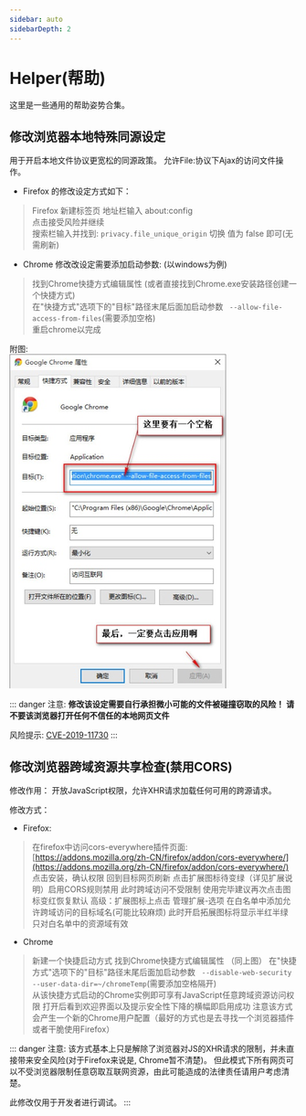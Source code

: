 ```yaml
---
sidebar: auto
sidebarDepth: 2
---
```


# Helper(帮助)

这里是一些通用的帮助姿势合集。

## 修改浏览器本地特殊同源设定

用于开启本地文件协议更宽松的同源政策。
允许File:协议下Ajax的访问文件操作。

- Firefox 的修改设定方式如下：
> Firefox 新建标签页 地址栏输入 about:config  
> 点击接受风险并继续  
> 搜索栏输入并找到: `privacy.file_unique_origin`
> 切换 值为 false 即可(无需刷新)  

- Chrome 修改改设定需要添加启动参数: (以windows为例) 
> 找到Chrome快捷方式编辑属性 (或者直接找到Chrome.exe安装路径创建一个快捷方式)   
> 在"快捷方式"选项下的"目标"路径末尾后面加启动参数 ` --allow-file-access-from-files`(需要添加空格)  
> 重启chrome以完成  

附图:  
![Chrome添加启动参数示例](/assets/images/add-file-access.jpg "Chrome添加启动参数")

::: danger 注意:
**修改该设定需要自行承担微小可能的文件被碰撞窃取的风险！**
**请不要该浏览器打开任何不信任的本地网页文件**  

风险提示: [CVE-2019-11730](https://www.mozilla.org/en-US/security/advisories/mfsa2019-21/#CVE-2019-11730)
:::


## 修改浏览器跨域资源共享检查(禁用CORS)

修改作用：
开放JavaScript权限，允许XHR请求加载任何可用的跨源请求。

修改方式：
<!-- Refer: https://stackoverflow.com/questions/41395583/how-to-disable-cors-in-mozilla-firefox -->
- Firefox:
> 在firefox中访问cors-everywhere插件页面: [https://addons.mozilla.org/zh-CN/firefox/addon/cors-everywhere/](https://addons.mozilla.org/zh-CN/firefox/addon/cors-everywhere/)
> 点击安装，确认权限
> 回到目标网页刷新 点击扩展图标待变绿（详见扩展说明）启用CORS规则禁用 此时跨域访问不受限制
> 使用完毕建议再次点击图标变红恢复默认
> 高级：扩展图标上点击 管理扩展-选项 在白名单中添加允许跨域访问的目标域名(可能比较麻烦)
>     此时开启拓展图标将显示半红半绿 只对白名单中的资源域有效

<!-- Refer: https://alfilatov.com/posts/run-chrome-without-cors/ -->
- Chrome 
> 新建一个快捷启动方式
> 找到Chrome快捷方式编辑属性 （同上图）
> 在"快捷方式"选项下的"目标"路径末尾后面加启动参数 ` --disable-web-security --user-data-dir=~/chromeTemp`(需要添加空格隔开)  
> 从该快捷方式启动的Chrome实例即可享有JavaScript任意跨域资源访问权限
> 打开后看到欢迎界面以及提示安全性下降的横幅即启用成功
> 注意该方式会产生一个新的Chrome用户配置（最好的方式也是去寻找一个浏览器插件或者干脆使用Firefox）

::: danger 注意:
该方式基本上只是解除了浏览器对JS的XHR请求的限制，并未直接带来安全风险(对于Firefox来说是, Chrome暂不清楚)。
但此模式下所有网页可以不受浏览器限制任意窃取互联网资源，由此可能造成的法律责任请用户考虑清楚。

此修改仅用于开发者进行调试。
:::
